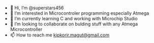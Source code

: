 - 👋 Hi, I’m @superstars456
- 👀 I’m interested in Microcontroler programming especially Atmega
- 🌱 I’m currently learning C and working with Microchip Studio
- 💞️ I’m looking to collaborate on bulding stuff with any Atmega Microcontroller
- 📫 How to reach me kipkorir.magut@gmail.com

<!---
superstars456/superstars456 is a ✨ special ✨ repository because its `README.md` (this file) appears on your GitHub profile.
You can click the Preview link to take a look at your changes.
--->
